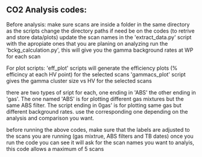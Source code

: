 CO2 Analysis codes:
--------------------------------------------------------------------------------------------------
Before analysis:
make sure scans are inside a folder in the same directory as the scripts
change the directory paths if need be on the codes (to retrive and store data/plots)
update the scan names in the 'extract_data.py' script with the apropiate ones that you are planing on analyzing
run the 'bckg_calculation.py', this will give you the gamma background rates at WP for each scan

For plot scripts:
'eff_plot' scripts will generate the efficiency plots (% efficincy at each HV point) for the selected scans
'gammacs_plot' script gives the gamma cluster size vs HV for the selected scans

there are two types of sript for each, one ending in 'ABS' the other ending in 'gas'. The one named 'ABS' is for plotting different gas mixtures but the same ABS filter. The script ending in 0gas' is for plotting same gas but different background rates. use the corresponding one depending on the analysis and comparison you want.

before running the above codes, make sure that the labels are adjusted to the scans you are running (gas mixtrue, ABS filters and TB dates)
once you run the code you can see it will ask for the scan names you want to analyis, this code allows a maximum of 5 scans

